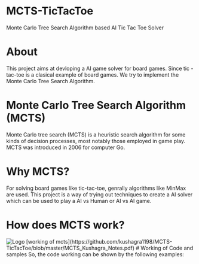 # MCTS-TicTacToe
Monte Carlo Tree Search Algorithm based AI Tic Tac Toe Solver
# About
This project aims at devloping a AI game solver for board games. Since tic -tac-toe is a clasical example of board games. We try to implement the Monte Carlo Tree Search Algorithm.
# Monte Carlo Tree Search Algorithm (MCTS)
Monte Carlo tree search (MCTS) is a heuristic search algorithm for some kinds of decision processes, most notably those employed in game play. MCTS was introduced in 2006 for computer Go.
# Why MCTS?
For solving board games like tic-tac-toe, genrally algorithms like MinMax are used. This project is a way of trying out techniques to create a AI solver which can be used to play a AI vs Human or AI vs AI game.
# How does MCTS work?
<img src="https://i.stack.imgur.com/EieiQ.png" alt="Logo">
[working of mcts](https://github.com/kushagra1198/MCTS-TicTacToe/blob/master/MCTS_Kushagra_Notes.pdf)
# Working of Code and samples
So, the code working can be shown by the following examples:
